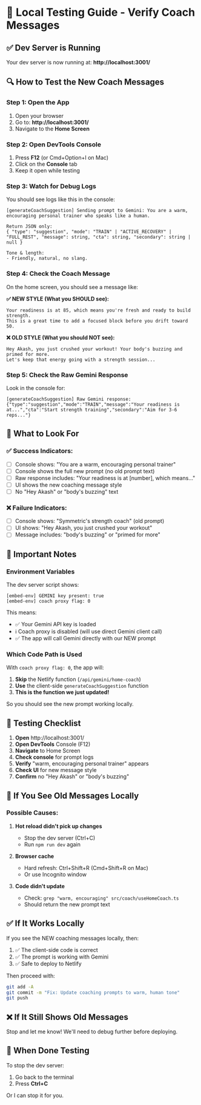 # 🧪 Local Testing Guide - Verify Coach Messages

## ✅ Dev Server is Running

Your dev server is now running at: **http://localhost:3001/**

## 🔍 How to Test the New Coach Messages

### Step 1: Open the App
1. Open your browser
2. Go to: **http://localhost:3001/**
3. Navigate to the **Home Screen**

### Step 2: Open DevTools Console
1. Press **F12** (or Cmd+Option+I on Mac)
2. Click on the **Console** tab
3. Keep it open while testing

### Step 3: Watch for Debug Logs

You should see logs like this in the console:

```
[generateCoachSuggestion] Sending prompt to Gemini: You are a warm, encouraging personal trainer who speaks like a human.

Return JSON only:
{ "type": "suggestion", "mode": "TRAIN" | "ACTIVE_RECOVERY" | "FULL_REST", "message": string, "cta": string, "secondary": string | null }

Tone & length:
- Friendly, natural, no slang.
```

### Step 4: Check the Coach Message

On the home screen, you should see a message like:

**✅ NEW STYLE (What you SHOULD see):**
```
Your readiness is at 85, which means you're fresh and ready to build strength.
This is a great time to add a focused block before you drift toward 50.
```

**❌ OLD STYLE (What you should NOT see):**
```
Hey Akash, you just crushed your workout! Your body's buzzing and primed for more.
Let's keep that energy going with a strength session...
```

### Step 5: Check the Raw Gemini Response

Look in the console for:
```
[generateCoachSuggestion] Raw Gemini response: {"type":"suggestion","mode":"TRAIN","message":"Your readiness is at...","cta":"Start strength training","secondary":"Aim for 3-6 reps..."}
```

## 🎯 What to Look For

### ✅ Success Indicators:
- [ ] Console shows: "You are a warm, encouraging personal trainer"
- [ ] Console shows the full new prompt (no old prompt text)
- [ ] Raw response includes: "Your readiness is at [number], which means..."
- [ ] UI shows the new coaching message style
- [ ] No "Hey Akash" or "body's buzzing" text

### ❌ Failure Indicators:
- [ ] Console shows: "Symmetric's strength coach" (old prompt)
- [ ] UI shows: "Hey Akash, you just crushed your workout"
- [ ] Message includes: "body's buzzing" or "primed for more"

## 🔧 Important Notes

### Environment Variables
The dev server script shows:
```
[embed-env] GEMINI key present: true
[embed-env] coach proxy flag: 0
```

This means:
- ✅ Your Gemini API key is loaded
- ℹ️ Coach proxy is disabled (will use direct Gemini client call)
- ✅ The app will call Gemini directly with our NEW prompt

### Which Code Path is Used

With `coach proxy flag: 0`, the app will:
1. **Skip** the Netlify function (`/api/gemini/home-coach`)
2. **Use** the client-side `generateCoachSuggestion` function
3. **This is the function we just updated!**

So you should see the new prompt working locally.

## 📝 Testing Checklist

1. **Open** http://localhost:3001/
2. **Open DevTools** Console (F12)
3. **Navigate** to Home Screen
4. **Check console** for prompt logs
5. **Verify** "warm, encouraging personal trainer" appears
6. **Check UI** for new message style
7. **Confirm** no "Hey Akash" or "body's buzzing"

## 🐛 If You See Old Messages Locally

### Possible Causes:
1. **Hot reload didn't pick up changes**
   - Stop the dev server (Ctrl+C)
   - Run `npm run dev` again

2. **Browser cache**
   - Hard refresh: Ctrl+Shift+R (Cmd+Shift+R on Mac)
   - Or use Incognito window

3. **Code didn't update**
   - Check: `grep "warm, encouraging" src/coach/useHomeCoach.ts`
   - Should return the new prompt text

## ✅ If It Works Locally

If you see the NEW coaching messages locally, then:
1. ✅ The client-side code is correct
2. ✅ The prompt is working with Gemini
3. ✅ Safe to deploy to Netlify

Then proceed with:
```bash
git add -A
git commit -m "Fix: Update coaching prompts to warm, human tone"
git push
```

## ❌ If It Still Shows Old Messages

Stop and let me know! We'll need to debug further before deploying.

## 🛑 When Done Testing

To stop the dev server:
1. Go back to the terminal
2. Press **Ctrl+C**

Or I can stop it for you.
